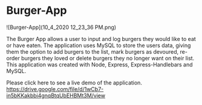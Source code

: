 # Burger-App

![Burger-App](10_4_2020 12_23_36 PM.png)

The Burger App allows a user to input and log burgers they would like to eat or have eaten. The application uses MySQL to store the users data, giving them the option to add burgers to the list, mark burgers as devoured, re-order burgers they loved or delete burgers they no longer want on their list. This application was created with Node, Express, Express-Handlebars and MySQL. 

Please click here to see a live demo of the application.  
https://drive.google.com/file/d/1wCb7-in5bKKakbbi4gnqBtqUbEHBMt3M/view


